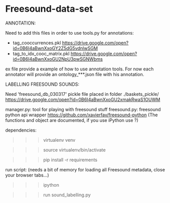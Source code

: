 # Freesound-data-set

ANNOTATION:

Need to add this files in order to use tools.py for annotations:
- tag_cooccurrences.pkl
https://drive.google.com/open?id=0B6I4aBwnXxoGY2Z5dG5vdnlwSGM
- tag_to_idx_cooc_matrix.pkl
https://drive.google.com/open?id=0B6I4aBwnXxoGU2NpU3pwSGNWbms

ex file provide a example of how to use annotation tools.
For now each annotator will provide an ontology_***.json file with his annotation.




LABELLING FREESOUND SOUNDS:

Need 'freesound_db_030317' pickle file placed in folder ./baskets_pickle/
https://drive.google.com/open?id=0B6I4aBwnXxoGU2xmakRwaS1OUWM

manager.py: tool for playing with freesound stuff
freesound.py: freesound python api wrapper
https://github.com/xavierfav/freesound-python
(The functions and object are documented, if you use iPython use <instance>?)


dependencies:

>>> virtualenv venv

>>> source virtualenv/bin/activate

>>> pip install -r requirements


run script: (needs a bit of memory for loading all Freesound metadata, close your browser tabs...)

>>> ipython

>>> run sound_labelling.py

